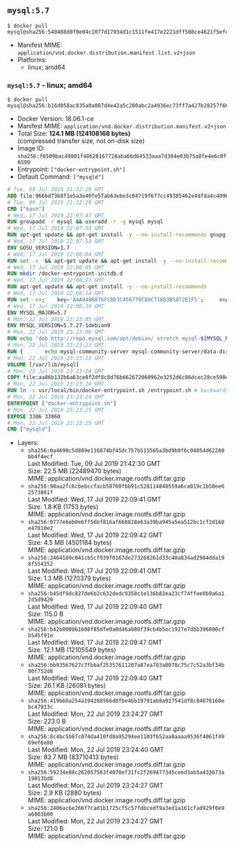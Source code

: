 ## `mysql:5.7`

```console
$ docker pull mysql@sha256:540488d8f0e04c1077d17934d1c1511fe417e2221dff508ce4621f5efe6131db
```

-	Manifest MIME: `application/vnd.docker.distribution.manifest.list.v2+json`
-	Platforms:
	-	linux; amd64

### `mysql:5.7` - linux; amd64

```console
$ docker pull mysql@sha256:b16d058ac835a0a087d4e42a5c200abc2a4936ec73ff7a427b28257f66bb5c04
```

-	Docker Version: 18.06.1-ce
-	Manifest MIME: `application/vnd.docker.distribution.manifest.v2+json`
-	Total Size: **124.1 MB (124108168 bytes)**  
	(compressed transfer size, not on-disk size)
-	Image ID: `sha256:f6509bac49801f48628167728aba66d64533aaa7d384e03b75a8fe4e6c0f6599`
-	Entrypoint: `["docker-entrypoint.sh"]`
-	Default Command: `["mysqld"]`

```dockerfile
# Tue, 09 Jul 2019 21:32:29 GMT
ADD file:966bd7368f1e5a3e40fe5fab63ebe3c04719f677cc49385462e4dfda4c4096fb in / 
# Tue, 09 Jul 2019 21:32:29 GMT
CMD ["bash"]
# Wed, 17 Jul 2019 22:07:47 GMT
RUN groupadd -r mysql && useradd -r -g mysql mysql
# Wed, 17 Jul 2019 22:07:53 GMT
RUN apt-get update && apt-get install -y --no-install-recommends gnupg dirmngr && rm -rf /var/lib/apt/lists/*
# Wed, 17 Jul 2019 22:07:53 GMT
ENV GOSU_VERSION=1.7
# Wed, 17 Jul 2019 22:08:04 GMT
RUN set -x 	&& apt-get update && apt-get install -y --no-install-recommends ca-certificates wget && rm -rf /var/lib/apt/lists/* 	&& wget -O /usr/local/bin/gosu "https://github.com/tianon/gosu/releases/download/$GOSU_VERSION/gosu-$(dpkg --print-architecture)" 	&& wget -O /usr/local/bin/gosu.asc "https://github.com/tianon/gosu/releases/download/$GOSU_VERSION/gosu-$(dpkg --print-architecture).asc" 	&& export GNUPGHOME="$(mktemp -d)" 	&& gpg --batch --keyserver ha.pool.sks-keyservers.net --recv-keys B42F6819007F00F88E364FD4036A9C25BF357DD4 	&& gpg --batch --verify /usr/local/bin/gosu.asc /usr/local/bin/gosu 	&& gpgconf --kill all 	&& rm -rf "$GNUPGHOME" /usr/local/bin/gosu.asc 	&& chmod +x /usr/local/bin/gosu 	&& gosu nobody true 	&& apt-get purge -y --auto-remove ca-certificates wget
# Wed, 17 Jul 2019 22:08:05 GMT
RUN mkdir /docker-entrypoint-initdb.d
# Wed, 17 Jul 2019 22:08:11 GMT
RUN apt-get update && apt-get install -y --no-install-recommends 		pwgen 		openssl 		perl 	&& rm -rf /var/lib/apt/lists/*
# Wed, 17 Jul 2019 22:08:14 GMT
RUN set -ex; 	key='A4A9406876FCBD3C456770C88C718D3B5072E1F5'; 	export GNUPGHOME="$(mktemp -d)"; 	gpg --batch --keyserver ha.pool.sks-keyservers.net --recv-keys "$key"; 	gpg --batch --export "$key" > /etc/apt/trusted.gpg.d/mysql.gpg; 	gpgconf --kill all; 	rm -rf "$GNUPGHOME"; 	apt-key list > /dev/null
# Wed, 17 Jul 2019 22:08:39 GMT
ENV MYSQL_MAJOR=5.7
# Mon, 22 Jul 2019 23:23:05 GMT
ENV MYSQL_VERSION=5.7.27-1debian9
# Mon, 22 Jul 2019 23:23:06 GMT
RUN echo "deb http://repo.mysql.com/apt/debian/ stretch mysql-${MYSQL_MAJOR}" > /etc/apt/sources.list.d/mysql.list
# Mon, 22 Jul 2019 23:23:23 GMT
RUN { 		echo mysql-community-server mysql-community-server/data-dir select ''; 		echo mysql-community-server mysql-community-server/root-pass password ''; 		echo mysql-community-server mysql-community-server/re-root-pass password ''; 		echo mysql-community-server mysql-community-server/remove-test-db select false; 	} | debconf-set-selections 	&& apt-get update && apt-get install -y mysql-server="${MYSQL_VERSION}" && rm -rf /var/lib/apt/lists/* 	&& rm -rf /var/lib/mysql && mkdir -p /var/lib/mysql /var/run/mysqld 	&& chown -R mysql:mysql /var/lib/mysql /var/run/mysqld 	&& chmod 777 /var/run/mysqld 	&& find /etc/mysql/ -name '*.cnf' -print0 		| xargs -0 grep -lZE '^(bind-address|log)' 		| xargs -rt -0 sed -Ei 's/^(bind-address|log)/#&/' 	&& echo '[mysqld]\nskip-host-cache\nskip-name-resolve' > /etc/mysql/conf.d/docker.cnf
# Mon, 22 Jul 2019 23:23:23 GMT
VOLUME [/var/lib/mysql]
# Mon, 22 Jul 2019 23:23:24 GMT
COPY file:aa86b132b6a63ce8f2df8c8d76b662672060962e3252d6c86dcec28ce598e256 in /usr/local/bin/ 
# Mon, 22 Jul 2019 23:23:24 GMT
RUN ln -s usr/local/bin/docker-entrypoint.sh /entrypoint.sh # backwards compat
# Mon, 22 Jul 2019 23:23:24 GMT
ENTRYPOINT ["docker-entrypoint.sh"]
# Mon, 22 Jul 2019 23:23:25 GMT
EXPOSE 3306 33060
# Mon, 22 Jul 2019 23:23:25 GMT
CMD ["mysqld"]
```

-	Layers:
	-	`sha256:0a4690c5d889e116874bf45dc757b515565a3bd9b0f6c04054d62280bb4f4ecf`  
		Last Modified: Tue, 09 Jul 2019 21:42:30 GMT  
		Size: 22.5 MB (22489470 bytes)  
		MIME: application/vnd.docker.image.rootfs.diff.tar.gzip
	-	`sha256:98aa2fc6cbebccfacb58760fbb91c528114848559a6ca019c1b50ee62573861f`  
		Last Modified: Wed, 17 Jul 2019 22:09:41 GMT  
		Size: 1.8 KB (1753 bytes)  
		MIME: application/vnd.docker.image.rootfs.diff.tar.gzip
	-	`sha256:0777e6eb0e6ff56bf816af668828e63a39ba945a5ea512bc1cf2d160e47810e2`  
		Last Modified: Wed, 17 Jul 2019 22:09:42 GMT  
		Size: 4.5 MB (4501184 bytes)  
		MIME: application/vnd.docker.image.rootfs.diff.tar.gzip
	-	`sha256:2464189c041cb5cf939f0167de273268261d33c40a834ad2984dda198f554152`  
		Last Modified: Wed, 17 Jul 2019 22:09:41 GMT  
		Size: 1.3 MB (1270379 bytes)  
		MIME: application/vnd.docker.image.rootfs.diff.tar.gzip
	-	`sha256:b45df9dc827de6b2c632dedc9358c1e136b82ea23cf74ffee0b9a6a12d5d9429`  
		Last Modified: Wed, 17 Jul 2019 22:09:40 GMT  
		Size: 115.0 B  
		MIME: application/vnd.docker.image.rootfs.diff.tar.gzip
	-	`sha256:b42b000861608f85dfe0a0d46a080f39cb4b5ec1927e7dbb396800cfb545f91e`  
		Last Modified: Wed, 17 Jul 2019 22:09:47 GMT  
		Size: 12.1 MB (12105549 bytes)  
		MIME: application/vnd.docker.image.rootfs.diff.tar.gzip
	-	`sha256:bb93567627c7fbbaf25357611207a87ea703a0078c75c7c52a3bf34b00f752d8`  
		Last Modified: Wed, 17 Jul 2019 22:09:40 GMT  
		Size: 26.1 KB (26081 bytes)  
		MIME: application/vnd.docker.image.rootfs.diff.tar.gzip
	-	`sha256:419b68a254a194288566d8fbe4bb19791ab8a927541df8c84878160ebc47913c`  
		Last Modified: Mon, 22 Jul 2019 23:24:27 GMT  
		Size: 223.0 B  
		MIME: application/vnd.docker.image.rootfs.diff.tar.gzip
	-	`sha256:8c4bc5b87c074da410fd8a95294ee1103f652aa8aaaa9536f4061f4969ef6e80`  
		Last Modified: Mon, 22 Jul 2019 23:24:40 GMT  
		Size: 83.7 MB (83710413 bytes)  
		MIME: application/vnd.docker.image.rootfs.diff.tar.gzip
	-	`sha256:59234e88c262057563f4070ef31fc2f269477345ceed3ab5a433673a19013bd8`  
		Last Modified: Mon, 22 Jul 2019 23:24:27 GMT  
		Size: 2.9 KB (2880 bytes)  
		MIME: application/vnd.docker.image.rootfs.diff.tar.gzip
	-	`sha256:2406ac6e266f7cad1b1725cf5c57fdbcedf9a3ed1a161cfad929f0e9a6803b00`  
		Last Modified: Mon, 22 Jul 2019 23:24:27 GMT  
		Size: 121.0 B  
		MIME: application/vnd.docker.image.rootfs.diff.tar.gzip
